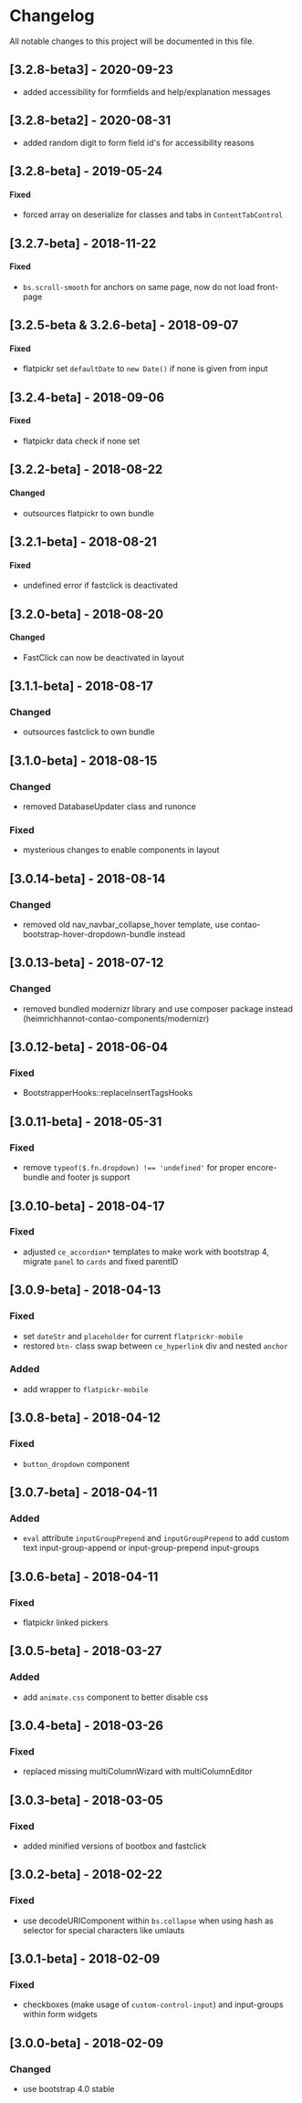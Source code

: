 # Changelog
All notable changes to this project will be documented in this file.

## [3.2.8-beta3] - 2020-09-23

- added accessibility for formfields and help/explanation messages

## [3.2.8-beta2] - 2020-08-31

- added random digit to form field id's for accessibility reasons

## [3.2.8-beta] - 2019-05-24

#### Fixed
* forced array on deserialize for classes and tabs in `ContentTabControl`

## [3.2.7-beta] - 2018-11-22

#### Fixed
* `bs.scroll-smooth` for anchors on same page, now do not load front-page

## [3.2.5-beta & 3.2.6-beta] - 2018-09-07

#### Fixed
* flatpickr set `defaultDate` to `new Date()` if none is given from input

## [3.2.4-beta] - 2018-09-06

#### Fixed
* flatpickr data check if none set

## [3.2.2-beta] - 2018-08-22

#### Changed
* outsources flatpickr to own bundle

## [3.2.1-beta] - 2018-08-21

#### Fixed
* undefined error if fastclick is deactivated

## [3.2.0-beta] - 2018-08-20

#### Changed
* FastClick can now be deactivated in layout

## [3.1.1-beta] - 2018-08-17

### Changed
* outsources fastclick to own bundle

## [3.1.0-beta] - 2018-08-15

### Changed
* removed DatabaseUpdater class and runonce

### Fixed
* mysterious changes to enable components in layout

## [3.0.14-beta] - 2018-08-14

### Changed 
* removed old nav_navbar_collapse_hover template, use contao-bootstrap-hover-dropdown-bundle instead

## [3.0.13-beta] - 2018-07-12

### Changed
* removed bundled modernizr library and use composer package instead (heimrichhannot-contao-components/modernizr)

## [3.0.12-beta] - 2018-06-04

### Fixed
- BootstrapperHooks::replaceInsertTagsHooks

## [3.0.11-beta] - 2018-05-31

### Fixed
- remove `typeof($.fn.dropdown) !== 'undefined'` for proper encore-bundle and footer js support

## [3.0.10-beta] - 2018-04-17

### Fixed
- adjusted `ce_accordion*` templates to make work with bootstrap 4, migrate `panel` to `cards` and fixed parentID

## [3.0.9-beta] - 2018-04-13

### Fixed
- set `dateStr` and `placeholder` for current `flatprickr-mobile` 
- restored `btn-` class swap between `ce_hyperlink` div and nested `anchor`

### Added
- add wrapper to `flatpickr-mobile` 

## [3.0.8-beta] - 2018-04-12

### Fixed
- `button_dropdown` component

## [3.0.7-beta] - 2018-04-11

### Added
- `eval` attribute `inputGroupPrepend` and `inputGroupPrepend` to add custom text input-group-append or input-group-prepend input-groups 

## [3.0.6-beta] - 2018-04-11

### Fixed
- flatpickr linked pickers

## [3.0.5-beta] - 2018-03-27

### Added
- add `animate.css` component to better disable css

## [3.0.4-beta] - 2018-03-26

### Fixed
- replaced missing multiColumnWizard with multiColumnEditor 

## [3.0.3-beta] - 2018-03-05

### Fixed
- added minified versions of bootbox and fastclick

## [3.0.2-beta] - 2018-02-22

### Fixed
- use decodeURIComponent within `bs.collapse` when using hash as selector for special characters like umlauts

## [3.0.1-beta] - 2018-02-09

### Fixed
- checkboxes (make usage of `custom-control-input`) and input-groups within form widgets

## [3.0.0-beta] - 2018-02-09

### Changed
- use bootstrap 4.0 stable

